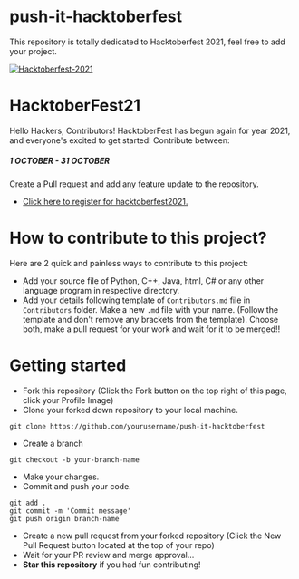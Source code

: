 # push-it-hacktoberfest
This repository is totally dedicated to Hacktoberfest 2021, feel free to add your project.

[![Hacktoberfest-2021](https://user-images.githubusercontent.com/69968468/137584091-859dc875-4228-4a52-9afd-c9bc2f6206b7.png)](https://hacktoberfest.digitalocean.com/)

# HacktoberFest21
Hello Hackers, Contributors! HacktoberFest has begun again for year 2021, and everyone's excited to get started! Contribute between:

##### 1 OCTOBER - 31 OCTOBER
Create a Pull request and add any feature update to the repository.

- [Click here to register for hacktoberfest2021.](https://hacktoberfest.digitalocean.com/)
# How to contribute to this project?
Here are 2 quick and painless ways to contribute to this project:

- Add your source file of Python, C++, Java, html, C# or any other language program in respective directory.
- Add your details following template of `Contributors.md` file in `Contributors` folder. Make a new `.md` file with your name. (Follow the template and don't remove any brackets from the template).
Choose both, make a pull request for your work and wait for it to be merged!!

# Getting started
- Fork this repository (Click the Fork button on the top right of this page, click your Profile Image)
- Clone your forked down repository to your local machine.
```
git clone https://github.com/yourusername/push-it-hacktoberfest
```
- Create a branch
```
git checkout -b your-branch-name
```
- Make your changes.
- Commit and push your code.
```
git add .
git commit -m 'Commit message'
git push origin branch-name
```
- Create a new pull request from your forked repository (Click the New Pull Request button located at the top of your repo)
- Wait for your PR review and merge approval...
- **Star this repository** if you had fun contributing!
